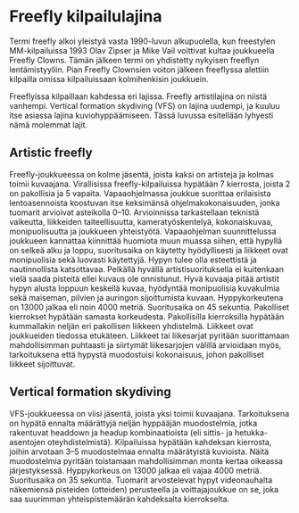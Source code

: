 # Freefly kilpailulajina

Termi freefly alkoi yleistyä vasta 1990-luvun alkupuolella, kun
freestylen MM-kilpailuissa 1993 Olav Zipser ja Mike Vail voittivat
kultaa joukkueella Freefly Clowns. Tämän jälkeen termi on yhdistetty
nykyisen freeflyn lentämistyyliin. Pian Freefly Clownsien voiton jälkeen
freeflyssa alettiin kilpailla omissa kilpailuissaan kolmihenkisin
joukkuein.

Freeflyissa kilpaillaan kahdessa eri lajissa. Freefly artistilajina on
niistä vanhempi. Vertical formation skydiving (VFS) on lajina uudempi,
ja kuuluu itse asiassa lajina kuviohyppäämiseen. Tässä luvussa
esitellään lyhyesti nämä molemmat lajit.

## Artistic freefly  

Freefly-joukkueessa on kolme jäsentä, joista kaksi on artisteja ja
kolmas toimii kuvaajana. Virallisissa freefly-kilpailuissa hypätään 7
kierrosta, joista 2 on pakollisia ja 5 vapaita. Vapaaohjelmassa joukkue
suorittaa erilaisista lentoasennoista koostuvan itse keksimänsä
ohjelmakokonaisuuden, jonka tuomarit arvioivat asteikolla 0–10.
Arvioinnissa tarkastellaan teknistä vaikeutta, liikkeiden
taiteellisuutta, kameratyöskentelyä, kokonaiskuvaa, monipuolisuutta ja
joukkueen yhteistyötä. Vapaaohjelman suunnittelussa joukkueen kannattaa
kiinnittää huomiota muun muassa siihen, että hypyllä on selkeä alku ja
loppu, suoritusaika on käytetty hyödyllisesti ja liikkeet ovat
monipuolisia sekä luovasti käytettyjä. Hypyn tulee olla esteettistä ja
nautinnollista katsottavaa. Pelkällä hyvällä artistisuorituksella ei
kuitenkaan vielä saada pisteitä ellei kuvaus ole onnistunut. Hyvä
kuvaaja pitää artistit hypyn alusta loppuun keskellä kuvaa, hyödyntää
monipuolisia kuvakulmia sekä maiseman, pilvien ja auringon sijoittumista
kuvaan. Hyppykorkeutena on 13000 jalkaa eli noin 4000 metriä.
Suoritusaika on 45 sekuntia. Pakolliset kierrokset hypätään samasta
korkeudesta. Pakollisilla kierroksilla hypätään kummallakin neljän eri
pakollisen liikkeen yhdistelmä. Liikkeet ovat joukkueiden tiedossa
etukäteen. Liikkeet tai liikesarjat pyritään suorittamaan mahdollisimman
puhtaasti ja siirtymät liikesarjojen välillä arvioidaan myös,
tarkoituksena että hypystä muodostuisi kokonaisuus, johon pakolliset
liikkeet sijoittuvat.

## Vertical formation skydiving  

VFS-joukkueessa on viisi jäsentä, joista yksi toimii kuvaajana.
Tarkoituksena on hypätä ennalta määrättyjä neljän hyppääjän
muodostelmia, jotka rakentuvat headdown ja headup kombinaatioista (eli
sittis- ja hetukka-asentojen oteyhdistelmistä). Kilpailuissa hypätään
kahdeksan kierrosta, joihin arvotaan 3–5 muodostelmaa ennalta
määrätyistä kuvioista. Näitä muodostelmia pyritään toistamaan
mahdollisimman monta kertaa oikeassa järjestyksessä. Hyppykorkeus on
13000 jalkaa eli vajaa 4000 metriä. Suoritusaika on 35 sekuntia.
Tuomarit arvostelevat hypyt videonauhalta näkemiensä pisteiden
(otteiden) perusteella ja voittajajoukkue on se, joka saa suurimman
yhteispistemäärän kahdeksalta kierrokselta.